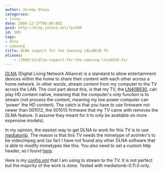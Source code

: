 ```yaml
---
author: Jeremy Olexa
categories:
- linux
date: 2009-12-27T00:00:00Z
guid: http://blog.jolexa.net/?p=589
id: 589
tags:
- dlna
- samsung
title: DLNA support for the Samsung LNxxB630 TV
aliases:
    - /2009/12/dlna-support-for-the-samsung-lnxxb630-tv/
---
```


[DLNA][1] (Digital Living Network Alliance) is a standard to allow entertainment devices within the home to share their content with each other across a home network. In other words, stream content from my computer to the TV across the LAN. The cool part about this, is that my TV, the [LN40B630][2], can play HD content native, meaning that the computer's only function is to stream (not process the content, meaning my low power computer can 'power' the HD content). The catch is that you have to use firmware not newer than 001012, the 001013 firmware that my TV came with removes the DLNA feature. (I assume they meant for it to only be available on more expensive models).

In my opinion, the easiest way to get DLNA to work for this TV is to use [mediatomb][3]. The reason is that this TV needs the mimetype of avi/mkv's to be video/mpeg and (so far) I have not found any other DLNA software that is able to modify mimetypes like this. You also need to set a custom http header, as I found [here][4].

Here is my [config.xml][5] that I am using to stream to the TV. It is not perfect but the majority of the work is done. Tested with mediatomb-0.11.0 only.

 [1]: http://en.wikipedia.org/wiki/Dlna
 [2]: http://www.samsung.com/us/consumer/tv-video/televisions/lcd-tv/LN40B630N1FUZA/index.idx?pagetype=prd_detail
 [3]: http://mediatomb.cc/
 [4]: http://forums.cnet.com/5208-13973_102-0.html?messageID=3028811#3028811
 [5]: http://jolexa.net/perm/mediatomb-0.11.0-config.xml